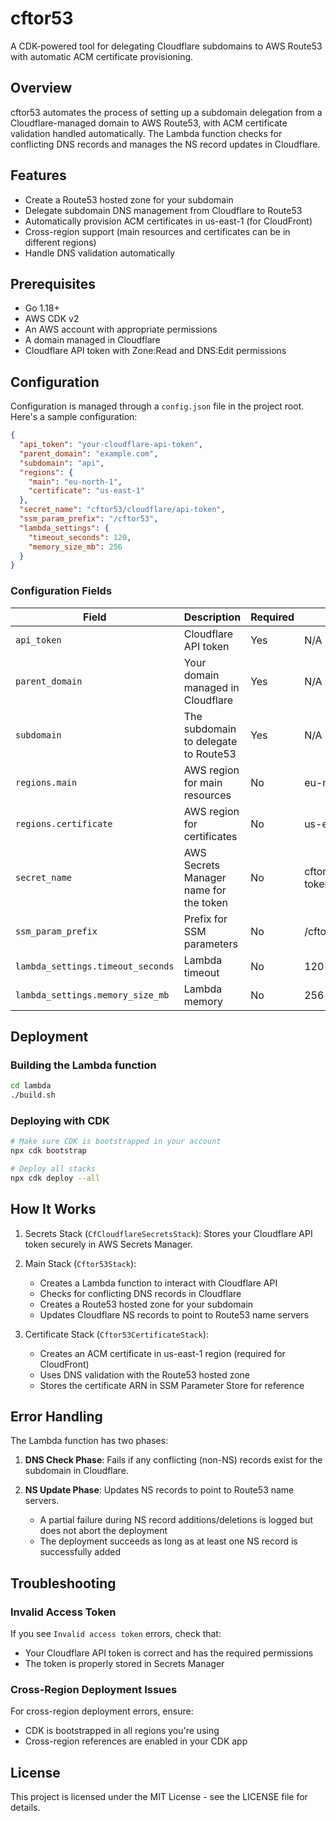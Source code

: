 # cftor53

A CDK-powered tool for delegating Cloudflare subdomains to AWS Route53 with automatic ACM certificate provisioning.

## Overview

cftor53 automates the process of setting up a subdomain delegation from a Cloudflare-managed domain to AWS Route53, with ACM certificate validation handled automatically. The Lambda function checks for conflicting DNS records and manages the NS record updates in Cloudflare.

## Features

- Create a Route53 hosted zone for your subdomain
- Delegate subdomain DNS management from Cloudflare to Route53
- Automatically provision ACM certificates in us-east-1 (for CloudFront)
- Cross-region support (main resources and certificates can be in different regions)
- Handle DNS validation automatically

## Prerequisites

- Go 1.18+
- AWS CDK v2
- An AWS account with appropriate permissions
- A domain managed in Cloudflare
- Cloudflare API token with Zone:Read and DNS:Edit permissions

## Configuration

Configuration is managed through a `config.json` file in the project root. Here's a sample configuration:

```json
{
  "api_token": "your-cloudflare-api-token",
  "parent_domain": "example.com",
  "subdomain": "api",
  "regions": {
    "main": "eu-north-1",
    "certificate": "us-east-1"
  },
  "secret_name": "cftor53/cloudflare/api-token",
  "ssm_param_prefix": "/cftor53",
  "lambda_settings": {
    "timeout_seconds": 120,
    "memory_size_mb": 256
  }
}
```

### Configuration Fields

| Field | Description | Required | Default |
|-------|-------------|----------|---------|
| `api_token` | Cloudflare API token | Yes | N/A |
| `parent_domain` | Your domain managed in Cloudflare | Yes | N/A |
| `subdomain` | The subdomain to delegate to Route53 | Yes | N/A |
| `regions.main` | AWS region for main resources | No | eu-north-1 |
| `regions.certificate` | AWS region for certificates | No | us-east-1 |
| `secret_name` | AWS Secrets Manager name for the token | No | cftor53/cloudflare/api-token |
| `ssm_param_prefix` | Prefix for SSM parameters | No | /cftor53 |
| `lambda_settings.timeout_seconds` | Lambda timeout | No | 120 |
| `lambda_settings.memory_size_mb` | Lambda memory | No | 256 |

## Deployment

### Building the Lambda function

```bash
cd lambda
./build.sh
```

### Deploying with CDK

```bash
# Make sure CDK is bootstrapped in your account
npx cdk bootstrap

# Deploy all stacks
npx cdk deploy --all
```

## How It Works

1. Secrets Stack (`CfCloudflareSecretsStack`): Stores your Cloudflare API token securely in AWS Secrets Manager.

2. Main Stack (`Cftor53Stack`): 
   - Creates a Lambda function to interact with Cloudflare API
   - Checks for conflicting DNS records in Cloudflare
   - Creates a Route53 hosted zone for your subdomain
   - Updates Cloudflare NS records to point to Route53 name servers

3. Certificate Stack (`Cftor53CertificateStack`):
   - Creates an ACM certificate in us-east-1 region (required for CloudFront)
   - Uses DNS validation with the Route53 hosted zone
   - Stores the certificate ARN in SSM Parameter Store for reference

## Error Handling

The Lambda function has two phases:

1. **DNS Check Phase**: Fails if any conflicting (non-NS) records exist for the subdomain in Cloudflare.

2. **NS Update Phase**: Updates NS records to point to Route53 name servers. 
   - A partial failure during NS record additions/deletions is logged but does not abort the deployment
   - The deployment succeeds as long as at least one NS record is successfully added

## Troubleshooting

### Invalid Access Token

If you see `Invalid access token` errors, check that:
- Your Cloudflare API token is correct and has the required permissions
- The token is properly stored in Secrets Manager

### Cross-Region Deployment Issues

For cross-region deployment errors, ensure:
- CDK is bootstrapped in all regions you're using
- Cross-region references are enabled in your CDK app

## License

This project is licensed under the MIT License - see the LICENSE file for details.
